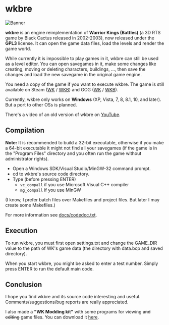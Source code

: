 # wkbre

![Banner](../gh-pages/images/header-bg.jpg)

__wkbre__ is an engine reimplementation of __Warrior Kings (Battles)__ (a 3D RTS game by Black Cactus released in 2002-2003), now released under the __GPL3__ license. It can open the game data files, load the levels and render the game world.

While currently it is impossible to play games in it, wkbre can still be used as a level editor. You can open savegames in it, make some changes like creating, moving or deleting characters, buildings, ..., then save the changes and load the new savegame in the original game engine.

You need a copy of the game if you want to execute wkbre. The game is still available on Steam ([WK](http://store.steampowered.com/app/297570) / [WKB](http://store.steampowered.com/app/299070)) and GOG ([WK](https://www.gog.com/game/warrior_kings) / [WKB](https://www.gog.com/game/warrior_kings_battles)).

Currently, wkbre only works on __Windows__ (XP, Vista, 7, 8, 8.1, 10, and later). But a port to other OSs is planned.

There's a video of an old version of wkbre on [YouTube](https://www.youtube.com/watch?v=K2LLjLelEJA).

## Compilation
__Note:__ It is recommended to build a 32-bit executable, otherwise if you make a 64-bit executable it might not find all your savegames (if the game is in the "Program Files" directory and you often run the game without administrator rights).
* Open a Windows SDK/Visual Studio/MinGW-32 command prompt.
* cd to wkbre's source code directory.
* Type (before pressing ENTER)
  * `vc_compall` if you use Microsoft Visual C++ compiler
  * `mg_compall` if you use MinGW

(I know, I prefer batch files over Makefiles and project files. But later I may create some Makefiles.)

For more information see [docs/codedoc.txt](docs/codedoc.txt).

## Execution
To run wkbre, you must first open settings.txt and change the GAME_DIR value to the path of WK's game data (the directory with data.bcp and saved directory).

When you start wkbre, you might be asked to enter a test number. Simply press ENTER to run the default main code.

## Conclusion
I hope you find wkbre and its source code interesting and useful. Comments/suggestions/bug reports are really appreciated.

I also made a __"WK Modding kit"__ with some programs for viewing ~~and editing~~ game files. You can download it [here](https://drive.google.com/open?id=0B-xteMV6gdTeWG9rSHNmS19XQWs).
